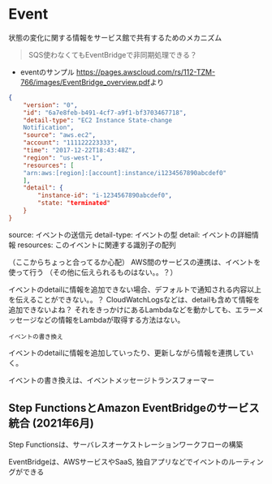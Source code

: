 # Event

状態の変化に関する情報をサービス館で共有するためのメカニズム

> SQS使わなくてもEventBridgeで非同期処理できる？

* eventのサンプル
<https://pages.awscloud.com/rs/112-TZM-766/images/EventBridge_overview.pdf>より

```json
{
    "version": "0",
    "id": "6a7e8feb-b491-4cf7-a9f1-bf3703467718",
    "detail-type": "EC2 Instance State-change
    Notification",
    "source": "aws.ec2",
    "account": "111122223333",
    "time": "2017-12-22T18:43:48Z",
    "region": "us-west-1",
    "resources": [
    "arn:aws:[region]:[account]:instance/i1234567890abcdef0"
    ],
    "detail": {
        "instance-id": "i-1234567890abcdef0",
        "state: "terminated"
    }
}
```

source: イベントの送信元
detail-type: イベントの型
detail: イベントの詳細情報
resources: このイベントに関連する識別子の配列

（ここからちょっと合ってるか心配）
AWS間のサービスの連携は、イベントを使って行う
（その他に伝えられるものはない。。？）

イベントのdetailに情報を追加できない場合、デフォルトで通知される内容以上を伝えることができない。。？
CloudWatchLogsなどは、detailも含めて情報を追加できないよね？
それをきっかけにあるLambdaなどを動かしても、エラーメッセージなどの情報をLambdaが取得する方法はない。

`イベントの書き換え`

イベントのdetailに情報を追加していったり、更新しながら情報を連携していく。

イベントの書き換えは、イベントメッセージトランスフォーマー

## Step FunctionsとAmazon EventBridgeのサービス統合 (2021年6月)

Step Functionsは、サーバレスオーケストレーションワークフローの構築

EventBridgeは、AWSサービスやSaaS, 独自アプリなどでイベントのルーティングができる
